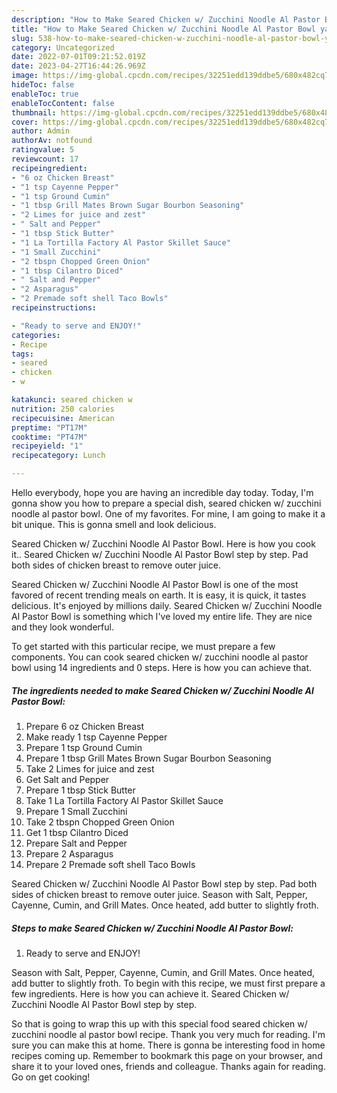 ```yaml
---
description: "How to Make Seared Chicken w/ Zucchini Noodle Al Pastor Bowl yang Delicious}"
title: "How to Make Seared Chicken w/ Zucchini Noodle Al Pastor Bowl yang Delicious}"
slug: 538-how-to-make-seared-chicken-w-zucchini-noodle-al-pastor-bowl-yang-delicious
category: Uncategorized
date: 2022-07-01T09:21:52.019Z
date: 2023-04-27T16:44:26.969Z
image: https://img-global.cpcdn.com/recipes/32251edd139ddbe5/680x482cq70/seared-chicken-w-zucchini-noodle-al-pastor-bowl-recipe-main-photo.jpg
hideToc: false
enableToc: true
enableTocContent: false
thumbnail: https://img-global.cpcdn.com/recipes/32251edd139ddbe5/680x482cq70/seared-chicken-w-zucchini-noodle-al-pastor-bowl-recipe-main-photo.jpg
cover: https://img-global.cpcdn.com/recipes/32251edd139ddbe5/680x482cq70/seared-chicken-w-zucchini-noodle-al-pastor-bowl-recipe-main-photo.jpg
author: Admin
authorAv: notfound
ratingvalue: 5
reviewcount: 17
recipeingredient:
- "6 oz Chicken Breast"
- "1 tsp Cayenne Pepper"
- "1 tsp Ground Cumin"
- "1 tbsp Grill Mates Brown Sugar Bourbon Seasoning"
- "2 Limes for juice and zest"
- " Salt and Pepper"
- "1 tbsp Stick Butter"
- "1 La Tortilla Factory Al Pastor Skillet Sauce"
- "1 Small Zucchini"
- "2 tbspn Chopped Green Onion"
- "1 tbsp Cilantro Diced"
- " Salt and Pepper"
- "2 Asparagus"
- "2 Premade soft shell Taco Bowls"
recipeinstructions:

- "Ready to serve and ENJOY!"
categories:
- Recipe
tags:
- seared
- chicken
- w

katakunci: seared chicken w 
nutrition: 250 calories
recipecuisine: American
preptime: "PT17M"
cooktime: "PT47M"
recipeyield: "1"
recipecategory: Lunch

---
```



Hello everybody, hope you are having an incredible day today. Today, I'm gonna show you how to prepare a special dish, seared chicken w/ zucchini noodle al pastor bowl. One of my favorites. For mine, I am going to make it a bit unique. This is gonna smell and look delicious.

Seared Chicken w/ Zucchini Noodle Al Pastor Bowl. Here is how you cook it.. Seared Chicken w/ Zucchini Noodle Al Pastor Bowl step by step. Pad both sides of chicken breast to remove outer juice.

Seared Chicken w/ Zucchini Noodle Al Pastor Bowl is one of the most favored of recent trending meals on earth. It is easy, it is quick, it tastes delicious. It's enjoyed by millions daily. Seared Chicken w/ Zucchini Noodle Al Pastor Bowl is something which I've loved my entire life. They are nice and they look wonderful.


To get started with this particular recipe, we must prepare a few components. You can cook seared chicken w/ zucchini noodle al pastor bowl using 14 ingredients and 0 steps. Here is how you can achieve that.

<!--inarticleads1-->

##### The ingredients needed to make Seared Chicken w/ Zucchini Noodle Al Pastor Bowl:

1. Prepare 6 oz Chicken Breast
1. Make ready 1 tsp Cayenne Pepper
1. Prepare 1 tsp Ground Cumin
1. Prepare 1 tbsp Grill Mates Brown Sugar Bourbon Seasoning
1. Take 2 Limes for juice and zest
1. Get  Salt and Pepper
1. Prepare 1 tbsp Stick Butter
1. Take 1 La Tortilla Factory Al Pastor Skillet Sauce
1. Prepare 1 Small Zucchini
1. Take 2 tbspn Chopped Green Onion
1. Get 1 tbsp Cilantro Diced
1. Prepare  Salt and Pepper
1. Prepare 2 Asparagus
1. Prepare 2 Premade soft shell Taco Bowls


Seared Chicken w/ Zucchini Noodle Al Pastor Bowl step by step. Pad both sides of chicken breast to remove outer juice. Season with Salt, Pepper, Cayenne, Cumin, and Grill Mates. Once heated, add butter to slightly froth. 

<!--inarticleads2-->

##### Steps to make Seared Chicken w/ Zucchini Noodle Al Pastor Bowl:


1. Ready to serve and ENJOY!

Season with Salt, Pepper, Cayenne, Cumin, and Grill Mates. Once heated, add butter to slightly froth. To begin with this recipe, we must first prepare a few ingredients. Here is how you can achieve it. Seared Chicken w/ Zucchini Noodle Al Pastor Bowl step by step. 

So that is going to wrap this up with this special food seared chicken w/ zucchini noodle al pastor bowl recipe. Thank you very much for reading. I'm sure you can make this at home. There is gonna be interesting food in home recipes coming up. Remember to bookmark this page on your browser, and share it to your loved ones, friends and colleague. Thanks again for reading. Go on get cooking!
